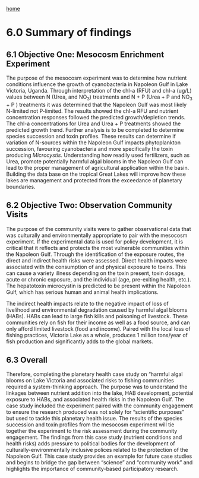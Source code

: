 ---
---

[home](home.html)

# 6.0 Summary of findings

## 6.1 Objective One: Mesocosm Enrichment Experiment

The purpose of the mesocosm experiment was to determine how nutrient conditions influence the growth of cyanobacteria in Napoleon Gulf in Lake Victoria, Uganda. Through interpretation of the chl-a (RFU) and chl-a (ug/L) values between N (Urea, and NO<sub>3</sub>) treatments and N + P (Urea + P and NO<sub>3</sub> + P ) treatments it was determined that the Napoleon Gulf was most likely N-limited not P-limited. The results showed the chl-a RFU and nutrient concentration responses followed the predicted growth/depletion trends. The chl-a concentrations for Urea and Urea + P treatments showed the predicted growth trend. Further analysis is to be completed to determine species succession and toxin profiles. These results can determine if variation of N-sources within the Napoleon Gulf impacts phytoplankton succession, favouring cyanobacteria and more specifically the toxin producing _Microcystis_. Understanding how readily used fertilizers, such as Urea, promote potentially harmful algal blooms in the Napoleon Gulf can lead to the proper management of agricultural application within the basin. Building the data base on the tropical Great Lakes will improve how these lakes are management and protected from the exceedance of planetary boundaries.

## 6.2 Objective Two: Observation Community Visits

The purpose of the community visits were to gather observational data that was culturally and environmentally appropriate to pair with the mesocosm experiment. If the experimental data is used for policy development, it is critical that it reflects and protects the most vulnerable communities within the Napoleon Gulf. Through the identification of the exposure routes, the direct and indirect health risks were assessed. Direct health impacts were associated with the consumption of and physical exposure to toxins. This can cause a variety illness depending on the toxin present, toxin dosage, acute or chronic exposure, and the individual (age, pre-exiting health, etc.). The hepatotoxin microcystin is predicted to be present within the Napoleon Gulf, which has serious human and animal health implications.

The indirect health impacts relate to the negative impact of loss of livelihood and environmental degradation caused by harmful algal blooms (HABs). HABs can lead to large fish kills and poisoning of livestock. These communities rely on fish for their income as well as a food source, and can only afford limited livestock (food and income). Paired with the local loss of fishing practices, Victoria Lake as a whole, produces 1 million tons/year of fish production and significantly adds to the global markets.

## 6.3 Overall

Therefore, completing the planetary health case study on “harmful algal blooms on Lake Victoria and associated risks to fishing communities required a system-thinking approach. The purpose was to understand the linkages between nutrient addition into the lake, HAB development, potential exposure to HABs, and associated health risks in the Napoleon Gulf. The case study included the experiment paired with the community engagement to ensure the research produced was not solely for “scientific purposes” but used to tackle this planetary health issue. The results of the species succession and toxin profiles from the mesocosm experiment will tie together the experiment to the risk assessment during the community engagement. The findings from this case study (nutrient conditions and health risks) adds pressure to political bodies for the development of culturally-environmentally inclusive polices related to the protection of the Napoleon Gulf. This case study provides an example for future case studies and begins to bridge the gap between “science” and “community work” and highlights the importance of community-based participatory research.
